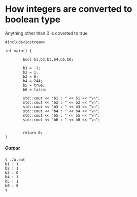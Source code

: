 # How integers are converted to boolean type

Anything other than 0 is coverted to true

```
#include<iostream>

int main() {

        bool b1,b2,b3,b4,b5,b6;

        b1 = -1;
        b2 = 1;
        b3 = 0;
        b4 = 244;
        b5 = true;
        b6 = false;

        std::cout << "b1 : " << b1 << "\n";
        std::cout << "b2 : " << b2 << "\n";
        std::cout << "b3 : " << b3 << "\n";
        std::cout << "b4 : " << b4 << "\n";
        std::cout << "b5 : " << b5 << "\n";
        std::cout << "b6 : " << b6 << "\n";


        return 0;
}
```
##### Output


```
$ ./a.out
b1 : 1
b2 : 1
b3 : 0
b4 : 1
b5 : 1
b6 : 0
$
```


